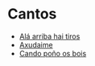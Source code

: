 # Cantos

- [Alá arriba hai tiros](pezas/cantos/tiros.md)
- [Axudaime](pezas/cantos/axudaime.md)
- [Cando poño os bois](pezas/cantos/os_bois.md)

